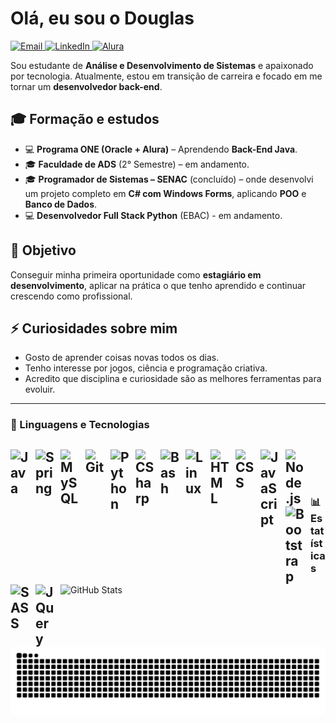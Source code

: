 # Olá, eu sou o Douglas
<p align="left">
    <a href="mailto:douglas.perez.c@hotmail.com">
        <img 
            alt="Email" 
            title="Email" 
            src="https://custom-icon-badges.demolab.com/badge/Email-E61B23?logo=mail"
        />
    </a> 
    <a href="www.linkedin.com/in/douglas-perez-dev">
        <img 
            alt="LinkedIn" 
            title="LinkedIn" 
            src="https://custom-icon-badges.demolab.com/badge/LinkedIn-0077B5?logo=linkedinbranco"
        />
    </a>
    <a href="https://cursos.alura.com.br/user/Douglas-perez-c">
        <img 
            alt="Alura" 
            title="Alura" 
            src="https://custom-icon-badges.demolab.com/badge/Alura-0077B5?logo=Alura"
        />
    </a>
</p>

Sou estudante de **Análise e Desenvolvimento de Sistemas** e apaixonado por tecnologia. Atualmente, estou em transição de carreira e focado em me tornar um **desenvolvedor back-end**.  

## 🎓 Formação e estudos  
- 💻 **Programa ONE (Oracle + Alura)** – Aprendendo **Back-End Java**.  
- 🎓 **Faculdade de ADS** (2° Semestre) – em andamento.  
- 🎓 **Programador de Sistemas – SENAC** (concluído) – onde desenvolvi um projeto completo em **C# com Windows Forms**, aplicando **POO** e **Banco de Dados**.  
- 💻 **Desenvolvedor Full Stack Python** (EBAC) - em andamento.  

## 🚀 Objetivo  
Conseguir minha primeira oportunidade como **estagiário em desenvolvimento**, aplicar na prática o que tenho aprendido e continuar crescendo como profissional.  

## ⚡ Curiosidades sobre mim  
- Gosto de aprender coisas novas todos os dias.  
- Tenho interesse por jogos, ciência e programação criativa.  
- Acredito que disciplina e curiosidade são as melhores ferramentas para evoluir.  

---


### 🤖 Linguagens e Tecnologias

<img 
    align="left" 
    alt="Java" 
    title="Java"
    width="30px" 
    style="padding-right: 10px;" 
    src="https://cdn.jsdelivr.net/gh/devicons/devicon@latest/icons/java/java-original.svg" 
/>
<img 
    align="left" 
    alt="Spring"
    title="Spring" 
    width="30px" 
    style="padding-right: 10px;" 
    src="https://cdn.jsdelivr.net/gh/devicons/devicon@latest/icons/spring/spring-original.svg" 
/>
<img 
    align="left" 
    alt="MySQL" 
    title="MySQL"
    width="30px" 
    style="padding-right: 10px;" 
    src="https://cdn.jsdelivr.net/gh/devicons/devicon@latest/icons/mysql/mysql-original.svg" 
/>
<img 
    align="left" 
    alt="Git" 
    title="Git"
    width="30px" 
    style="padding-right: 10px;" 
    src="https://cdn.jsdelivr.net/gh/devicons/devicon@latest/icons/git/git-original.svg" 
/>
<img 
    align="left" 
    alt="Python" 
    title="Python"
    width="30px" 
    style="padding-right: 10px;" 
    src="https://cdn.jsdelivr.net/gh/devicons/devicon@latest/icons/python/python-original.svg" 
/>
<img 
    align="left" 
    alt="CSharp" 
    title="CSharp"
    width="30px" 
    style="padding-right: 10px;" 
    src="https://cdn.jsdelivr.net/gh/devicons/devicon@latest/icons/csharp/csharp-original.svg" 
/>
<img 
    align="left" 
    alt="Bash" 
    title="Bash"
    width="30px" 
    style="padding-right: 10px;" 
    src="https://cdn.jsdelivr.net/gh/devicons/devicon@latest/icons/bash/bash-original.svg" 
/>
<img 
    align="left" 
    alt="Linux" 
    title="Linux"
    width="30px" 
    style="padding-right: 10px;" 
    src="https://cdn.jsdelivr.net/gh/devicons/devicon@latest/icons/linux/linux-original.svg" 
/>
<img 
    align="left" 
    alt="HTML"
    title="HTML" 
    width="30px" 
    style="padding-right: 10px;" 
    src="https://cdn.jsdelivr.net/gh/devicons/devicon@latest/icons/html5/html5-original.svg" 
/>
<img 
    align="left" 
    alt="CSS" 
    title="CSS"
    width="30px" 
    style="padding-right: 10px;" 
    src="https://cdn.jsdelivr.net/gh/devicons/devicon@latest/icons/css3/css3-original.svg" 
/>
<img 
    align="left" 
    alt="JavaScript" 
    title="JavaScript"
    width="30px" 
    style="padding-right: 10px;" 
    src="https://cdn.jsdelivr.net/gh/devicons/devicon@latest/icons/javascript/javascript-original.svg" 
/>
<img 
    align="left" 
    alt="Node.js" 
    title="Node.js"
    width="30px" 
    style="padding-right: 10px;" 
    src="https://cdn.jsdelivr.net/gh/devicons/devicon@latest/icons/nodejs/nodejs-original.svg" 
/>
<img 
    align="left" 
    alt="Bootstrap"
    title="Bootstrap" 
    width="30px" 
    style="padding-right: 10px;" 
    src="https://cdn.jsdelivr.net/gh/devicons/devicon@latest/icons/bootstrap/bootstrap-original.svg" 
/>
<img 
    align="left" 
    alt="SASS" 
    title="SASS"
    width="30px" 
    style="padding-right: 10px;" 
    src="https://cdn.jsdelivr.net/gh/devicons/devicon@latest/icons/sass/sass-original.svg" 
/>
<img 
    align="left" 
    alt="JQuery" 
    title="JQuery"
    width="30px" 
    style="padding-right: 10px;" 
    src="https://cdn.jsdelivr.net/gh/devicons/devicon@latest/icons/jquery/jquery-original.svg" 
/>
<br/>
<br/>
---

### 📊 Estatísticas

<img 
      align="left" 
      alt="GitHub Stats" 
      width="300"
      src="https://github-readme-stats.vercel.app/api/top-langs/?username=Douglas-Perez&theme=tokyonight&layout=donut-vertical&custom_title=Tecnologias&langs_count=9" 
  />

<picture>
  <source media="(prefers-color-scheme: dark)" srcset="https://raw.githubusercontent.com/Douglas-Perez/Douglas-Perez/output/github-contribution-grid-snake-dark.svg">
  <source media="(prefers-color-scheme: light)" srcset="https://raw.githubusercontent.com/Douglas-Perez/Douglas-Perez/output/github-contribution-grid-snake.svg">
  <img alt="github contribution grid snake animation" src="https://raw.githubusercontent.com/Douglas-Perez/Douglas-Perez/output/github-contribution-grid-snake.svg">
</picture>
